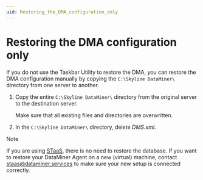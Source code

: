 ```yaml
---
uid: Restoring_the_DMA_configuration_only
---
```


# Restoring the DMA configuration only

If you do not use the Taskbar Utility to restore the DMA, you can restore the DMA configuration manually by copying the `C:\Skyline DataMiner\` directory from one server to another.

1. Copy the entire `C:\Skyline DataMiner\` directory from the original server to the destination server.

   Make sure that all existing files and directories are overwritten.

1. In the `C:\Skyline DataMiner\` directory, delete *DMS.xml*.

> [!NOTE]
> If you are using [STaaS](xref:STaaS), there is no need to restore the database. If you want to restore your DataMiner Agent on a new (virtual) machine, contact <staas@dataminer.services> to make sure your new setup is connected correctly.
